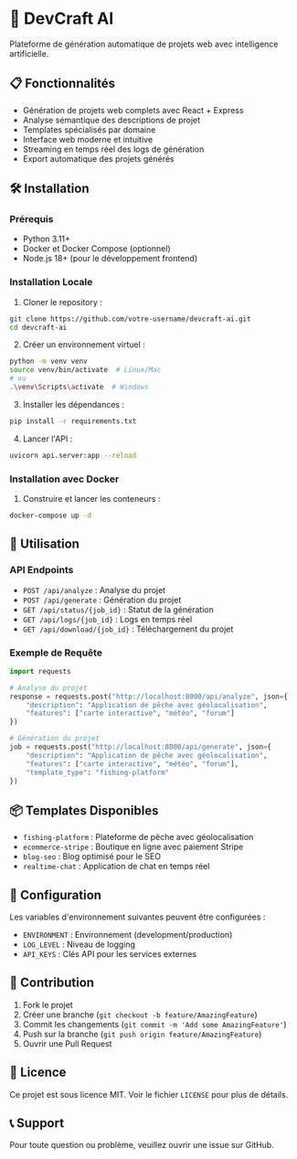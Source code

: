 # 🚀 DevCraft AI

Plateforme de génération automatique de projets web avec intelligence artificielle.

## 📋 Fonctionnalités

- Génération de projets web complets avec React + Express
- Analyse sémantique des descriptions de projet
- Templates spécialisés par domaine
- Interface web moderne et intuitive
- Streaming en temps réel des logs de génération
- Export automatique des projets générés

## 🛠️ Installation

### Prérequis

- Python 3.11+
- Docker et Docker Compose (optionnel)
- Node.js 18+ (pour le développement frontend)

### Installation Locale

1. Cloner le repository :
```bash
git clone https://github.com/votre-username/devcraft-ai.git
cd devcraft-ai
```

2. Créer un environnement virtuel :
```bash
python -m venv venv
source venv/bin/activate  # Linux/Mac
# ou
.\venv\Scripts\activate  # Windows
```

3. Installer les dépendances :
```bash
pip install -r requirements.txt
```

4. Lancer l'API :
```bash
uvicorn api.server:app --reload
```

### Installation avec Docker

1. Construire et lancer les conteneurs :
```bash
docker-compose up -d
```

## 🎯 Utilisation

### API Endpoints

- `POST /api/analyze` : Analyse du projet
- `POST /api/generate` : Génération du projet
- `GET /api/status/{job_id}` : Statut de la génération
- `GET /api/logs/{job_id}` : Logs en temps réel
- `GET /api/download/{job_id}` : Téléchargement du projet

### Exemple de Requête

```python
import requests

# Analyse du projet
response = requests.post("http://localhost:8000/api/analyze", json={
    "description": "Application de pêche avec géolocalisation",
    "features": ["carte interactive", "météo", "forum"]
})

# Génération du projet
job = requests.post("http://localhost:8000/api/generate", json={
    "description": "Application de pêche avec géolocalisation",
    "features": ["carte interactive", "météo", "forum"],
    "template_type": "fishing-platform"
})
```

## 📦 Templates Disponibles

- `fishing-platform` : Plateforme de pêche avec géolocalisation
- `ecommerce-stripe` : Boutique en ligne avec paiement Stripe
- `blog-seo` : Blog optimisé pour le SEO
- `realtime-chat` : Application de chat en temps réel

## 🔧 Configuration

Les variables d'environnement suivantes peuvent être configurées :

- `ENVIRONMENT` : Environnement (development/production)
- `LOG_LEVEL` : Niveau de logging
- `API_KEYS` : Clés API pour les services externes

## 🤝 Contribution

1. Fork le projet
2. Créer une branche (`git checkout -b feature/AmazingFeature`)
3. Commit les changements (`git commit -m 'Add some AmazingFeature'`)
4. Push sur la branche (`git push origin feature/AmazingFeature`)
5. Ouvrir une Pull Request

## 📝 Licence

Ce projet est sous licence MIT. Voir le fichier `LICENSE` pour plus de détails.

## 📞 Support

Pour toute question ou problème, veuillez ouvrir une issue sur GitHub. 